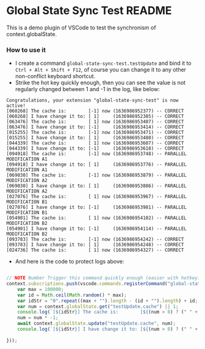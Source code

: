 # Global State Sync Test README

This is a demo plugin of VSCode to test the synchronism of context.globalState.

### How to use it

- I create a command `global-state-sync-test.testUpdate` and bind it to `Ctrl + Alt + Shift + F12`, of course you can change it to any other non-conflict keyboard shortcut.
- Strike the hot key quickly enough, then you can see the value is not regularly changed between 1 and -1 in the log, like below:
```
Congratulations, your extension "global-state-sync-test" is now active!
[060268] The cache is:        [-1] now (1636986952377) -- CORRECT
[060268] I have change it to: [ 1]     (1636986952385) -- CORRECT
[063476] The cache is:        [ 1] now (1636986953407) -- CORRECT
[063476] I have change it to: [-1]     (1636986953414) -- CORRECT
[015255] The cache is:        [-1] now (1636986953471) -- CORRECT
[015255] I have change it to: [ 1]     (1636986953480) -- CORRECT
[044339] The cache is:        [ 1] now (1636986953607) -- CORRECT
[044339] I have change it to: [-1]     (1636986953618) -- CORRECT
[094918] The cache is:        [-1] now (1636986953748) -- PARALLEL MODIFICATION A1
[094918] I have change it to: [ 1]     (1636986953776) -- PARALLEL MODIFICATION A1
[069030] The cache is:        [-1] now (1636986953879) -- PARALLEL MODIFICATION A2
[069030] I have change it to: [ 1]     (1636986953886) -- PARALLEL MODIFICATION A2
[027076] The cache is:        [ 1] now (1636986953967) -- PARALLEL MODIFICATION B1
[027076] I have change it to: [-1]     (1636986953981) -- PARALLEL MODIFICATION B1
[054901] The cache is:        [ 1] now (1636986954102) -- PARALLEL MODIFICATION B2
[054901] I have change it to: [-1]     (1636986954114) -- PARALLEL MODIFICATION B2
[093783] The cache is:        [-1] now (1636986954242) -- CORRECT
[093783] I have change it to: [ 1]     (1636986954248) -- CORRECT
[024736] The cache is:        [ 1] now (1636986954327) -- CORRECT
```
- And here is the code to protect logs above:
```JavaScript

// NOTE Number Trigger this command quickly enough (easier with hotkey), you'll see the update operation is not sync with your stroke
context.subscriptions.push(vscode.commands.registerCommand("global-state-sync-test.testUpdate", async () => {
	var max = 100000;
	var id = Math.ceil(Math.random() * max);
	var idStr = "0".repeat((max + "").length - (id + "").length) + id;
	var num = context.globalState.get("testUpdate.cache") || 1;
	console.log(`[${idStr}] The cache is:        [${(num > 0) ? (" " + num) : num}] now (${new Date().valueOf()})`);
	num = num * -1;
	await context.globalState.update("testUpdate.cache", num);
	console.log(`[${idStr}] I have change it to: [${(num > 0) ? (" " + num) : num}]     (${new Date().valueOf()})`);
	
}));

```
